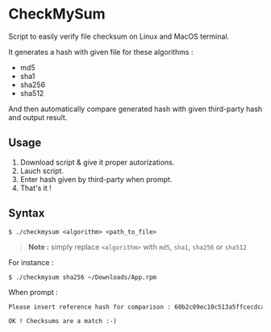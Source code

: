 # CheckMySum

Script to easily verify file checksum on Linux and MacOS terminal. 

It generates a hash with given file for these algorithms :
- md5
- sha1
- sha256
- sha512

And then automatically compare generated hash with given third-party hash and output result.

## Usage

1. Download script & give it proper autorizations.
2. Lauch script.
3. Enter hash given by third-party when prompt.
4. That's it !

## Syntax

```console
$ ./checkmysum <algorithm> <path_to_file>
```
> **Note :** simply replace `<algorithm>` with `md5`, `sha1`, `sha256` or `sha512`

For instance :

```console
$ ./checkmysum sha256 ~/Downloads/App.rpm
```

When prompt :

```txt
Please insert reference hash for comparison : 60b2c09ec10c513a5ffcecdca24c94b8e5afe80b
```

```txt
OK ! Checksums are a match :-)
```
